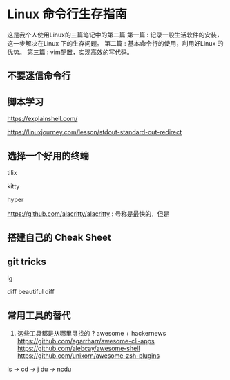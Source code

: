 # Linux 命令行生存指南

这是我个人使用Linux的三篇笔记中的第二篇
第一篇 : 记录一般生活软件的安装，这一步解决在Linux 下的生存问题。
第二篇 : 基本命令行的使用，利用好Linux 的优势。
第三篇 : vim配置，实现高效的写代码。

## 不要迷信命令行

## 脚本学习

https://explainshell.com/

https://linuxjourney.com/lesson/stdout-standard-out-redirect

## 选择一个好用的终端

tilix

kitty

hyper

https://github.com/alacritty/alacritty : 号称是最快的，但是

## 搭建自己的 Cheak Sheet

## git tricks 
lg

diff beautiful diff 

## 常用工具的替代
1. 这些工具都是从哪里寻找的 ? awesome + hackernews
https://github.com/agarrharr/awesome-cli-apps
https://github.com/alebcay/awesome-shell
https://github.com/unixorn/awesome-zsh-plugins

ls -> 
cd -> j
du -> ncdu

